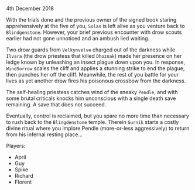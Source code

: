 4th December 2018

With the trials done and the previous owner of the signed book staring apprehensively at the five of you, `Solas` is left alive as you venture back to `Blindgenstone`. However, your brief previous encounter with drow scouts earlier had not gone unnoticed and an ambush lied waiting.

Two drow guards from `Velkynvelve` charged out of the darkness while `Ilvara` (the drow priestess that killed `Dhoznak`) made her presence on her ledge known by unleashing an insect plague down upon you. In response, `WindSorrow` scales the cliff and applies a stunning strike to end the plague, then punches her off the cliff. Meanwhile, the rest of you battle for your lives as yet another drow fires his poisonous crossbow from the darkness.

The self-healing priestess catches wind of the sneaky `Pendle`, and with some brutal criticals knocks him unconscious with a single death save remaining. A save that does not succeed.

Eventually, control is reclaimed, but you spare no more time than necessary to rush back to the `Blingdenstone` temple. Therein `Gurnik` starts a costly divine ritual where you implore Pendle (more-or-less aggressively) to return from his infernal resting place...

Players:
- April
- Guy
- Spike
- Richard
- Florent